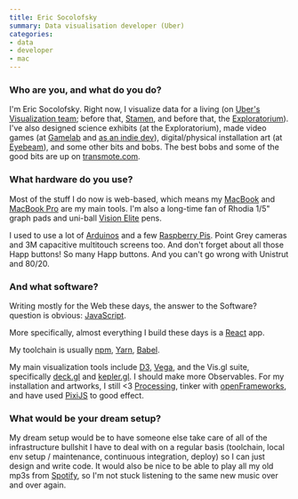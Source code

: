 ```yaml
---
title: Eric Socolofsky
summary: Data visualisation developer (Uber)
categories:
- data
- developer
- mac
---
```


### Who are you, and what do you do?

I'm Eric Socolofsky. Right now, I visualize data for a living (on [Uber's Visualization team](http://vis.gl/ "Uber's data visualisation team."); before that, [Stamen](https://stamen.com/ "A digital agency in SF."), and before that, the [Exploratorium](https://www.exploratorium.edu/ "A science museum in SF.")). I've also designed science exhibits (at the Exploratorium), made video games (at [Gamelab](https://en.wikipedia.org/wiki/Gamelab "An indie gaming studio.") and [as an indie dev][eleminer]), digital/physical installation art (at [Eyebeam](https://www.eyebeam.org/ "An art and tech space in Brooklyn.")), and some other bits and bobs. The best bobs and some of the good bits are up on [transmote.com](http://transmote.com/ "Eric's website.").

### What hardware do you use?

Most of the stuff I do now is web-based, which means my [MacBook][] and [MacBook Pro][macbook-pro] are my main tools. I'm also a long-time fan of Rhodia 1/5" graph pads and uni-ball [Vision Elite][vision-elite] pens.

I used to use a lot of [Arduinos][arduino] and a few [Raspberry Pis][raspberry-pi]. Point Grey cameras and 3M capacitive multitouch screens too. And don't forget about all those Happ buttons! So many Happ buttons. And you can't go wrong with Unistrut and 80/20.

### And what software?

Writing mostly for the Web these days, the answer to the Software? question is obvious: [JavaScript][].

More specifically, almost everything I build these days is a [React][] app.

My toolchain is usually [npm][], [Yarn][], [Babel][babel.2].

My main visualization tools include [D3][d3.js], [Vega][vega.2], and the Vis.gl suite, specifically [deck.gl][] and [kepler.gl][]. I should make more Observables. For my installation and artworks, I still <3 [Processing][], tinker with [openFrameworks][], and have used [PixiJS][] to good effect.  

### What would be your dream setup?

My dream setup would be to have someone else take care of all of the infrastructure bullshit I have to deal with on a regular basis (toolchain, local env setup / maintenance, continuous integration, deploy) so I can just design and write code. It would also be nice to be able to play all my old mp3s from [Spotify][], so I'm not stuck listening to the same new music over and over again.

[arduino]: http://www.arduino.cc/ "Open-source prototyping hardware."
[macbook-pro]: https://www.apple.com/macbook-pro/ "A laptop."
[macbook]: https://en.wikipedia.org/wiki/MacBook "A laptop."
[raspberry-pi]: https://en.wikipedia.org/wiki/Raspberry_Pi "A single-board hackable computer."
[vision-elite]: https://www.amazon.com/Uni-Ball-Vision-Rollerball-Assorted-Airplane/dp/B001E6C9B2/ "A pen."
[babel.2]: https://babeljs.io/ "A JavaScript compiler."
[d3.js]: https://d3js.org/ "A Javascript framework for manipulating data."
[deck.gl]: https://deck.gl/ "A WebGL visualisation framework."
[eleminer]: https://ericsoco.itch.io/eleminer "An arcade game."
[javascript]: https://en.wikipedia.org/wiki/JavaScript "An interpreted scripting language."
[kepler.gl]: https://kepler.gl/ "A geospatial visualisation tool."
[npm]: https://www.npmjs.com/ "A package manager for JavaScript."
[openframeworks]: http://openframeworks.cc "A C++ library for creative projects."
[pixijs]: http://www.pixijs.com/ "A 2D WebGL framework."
[processing]: https://processing.org/ "A programming language/environment."
[react]: https://facebook.github.io/react/ "A JavaScript UI framework."
[spotify]: https://www.spotify.com/us/ "A music streaming service."
[vega.2]: https://vega.github.io/ "A JSON-based visualisation format."
[yarn]: https://github.com/infiniteammoinc/Yarn "A dialogue editor/language."
